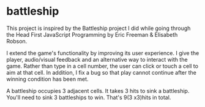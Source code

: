 # battleship

This project is inspired by the Battleship project I did while going through the Head First JavaScript Programming by Eric Freeman
& Elisabeth Robson.

I extend the game's functionality by improving its user experience. I give the player, audio/visual feedback and an alternative way to interact with the game. Rather than type in a cell number, the user can click or touch a cell to aim at that cell. In addition, I fix a bug so that play cannot continue after the winning condition has been met.

A battleship occupies 3 adjacent cells. It takes 3 hits to sink a battleship. You'll need to sink 3 battleships to win. That's 9(3 
x3)hits in total.

